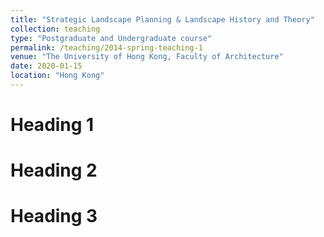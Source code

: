 ```yaml
---
title: "Strategic Landscape Planning & Landscape History and Theory"
collection: teaching
type: "Postgraduate and Undergraduate course"
permalink: /teaching/2014-spring-teaching-1
venue: "The University of Hong Kong, Faculty of Architecture"
date: 2020-01-15
location: "Hong Kong"
---
```




Heading 1
======

Heading 2
======

Heading 3
======
